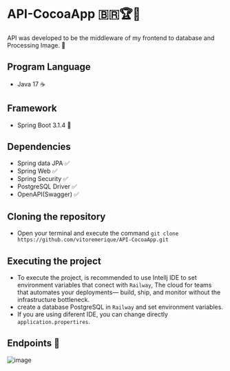 # API-CocoaApp :brazil::trophy::iphone:
API was developed to be the middleware of my frontend to database and Processing Image. 
:sloth:
## Program Language	
- Java 17 :coffee:
## Framework
- Spring Boot 3.1.4 :herb:
## Dependencies
- Spring data JPA :white_check_mark:
- Spring Web :white_check_mark:
- Spring Security :white_check_mark:
- PostgreSQL Driver :white_check_mark:
- OpenAPI(Swagger) :white_check_mark:
## Cloning the repository
- Open your terminal and execute the command
   ```git clone https://github.com/vitoremerique/API-CocoaApp.git```

## Executing the project
* To execute the project, is recommended to use Intellj IDE to set environment variables that conect with ```Railway```, The cloud for teams that automates your deployments— build, ship, and monitor without the infrastructure bottleneck.
* create a database PostgreSQL in ```Railway``` and set environment variables.
* If you are using diferent IDE, you can change directly ```application.propertires```.
## Endpoints :round_pushpin:
![image](https://github.com/vitoremerique/API-CocoaApp/assets/62085257/3c1b9d2b-9521-4fdd-8cc5-2936b20daa22)

 
